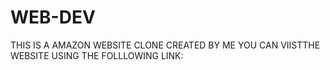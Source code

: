 # WEB-DEV
THIS IS A AMAZON WEBSITE CLONE CREATED BY ME
YOU CAN VIISTTHE WEBSITE USING THE FOLLLOWING LINK:


